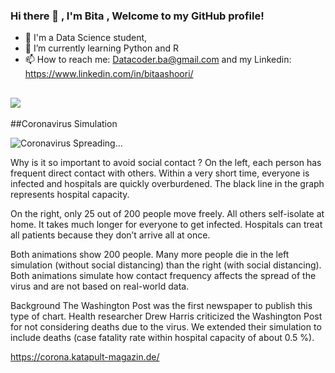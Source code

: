 ### Hi there 👋 , I'm Bita  , Welcome to my GitHub profile!


- 🌱 I'm a Data Science student, 
- 🔭 I’m currently learning Python and R
- 📫 How to reach me: Datacoder.ba@gmail.com and my Linkedin: https://www.linkedin.com/in/bitaashoori/

![](https://komarev.com/ghpvc/?username=DataCoder2020)
---
##Coronavirus Simulation

![Coronavirus Spreading…](https://github.com/DataCoder2020/repo/blob/master/coronavirus-simulation-katapult%20(1).gif)


Why is it so important to avoid social contact ?
On the left, each person has frequent direct contact with others. Within a very short time, everyone is infected and hospitals are quickly overburdened. The black line in the graph represents hospital capacity.

On the right, only 25 out of 200 people move freely. All others self-isolate at home. It takes much longer for everyone to get infected. Hospitals can treat all patients because they don’t arrive all at once.

Both animations show 200 people. Many more people die in the left simulation (without social distancing) than the right (with social distancing). Both animations simulate how contact frequency affects the spread of the virus and are not based on real-world data.

Background
The Washington Post was the first newspaper to publish this type of chart. Health researcher Drew Harris criticized the Washington Post for not considering deaths due to the virus. We extended their simulation to include deaths (case fatality rate within hospital capacity of about 0.5 %).

https://corona.katapult-magazin.de/

<!--
**DataCoder2020/DataCoder2020** is a ✨ _special_ ✨ repository because its `README.md` (this file) appears on your GitHub profile.

Here are some ideas to get you started:

- 🔭 I’m currently working on ...
- 🌱 I’m currently learning ...
- 👯 I’m looking to collaborate on ...
- 🤔 I’m looking for help with ...
- 💬 Ask me about ...
- 📫 How to reach me: ...
- 😄 Pronouns: ...
- ⚡ Fun fact: ...
-->
